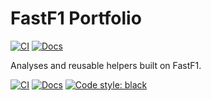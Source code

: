 ﻿# FastF1 Portfolio

[![CI](https://github.com/ksherr0/fastf1_portfolio/actions/workflows/ci.yml/badge.svg)](https://github.com/ksherr0/fastf1_portfolio/actions/workflows/ci.yml)
[![Docs](https://github.com/ksherr0/fastf1_portfolio/actions/workflows/docs.yml/badge.svg)](https://ksherr0.github.io/fastf1_portfolio)

Analyses and reusable helpers built on FastF1.

[![CI](https://github.com/ksherr0/fastf1_portfolio/actions/workflows/ci.yml/badge.svg)](https://github.com/ksherr0/fastf1_portfolio/actions/workflows/ci.yml)
[![Docs](https://github.com/ksherr0/fastf1_portfolio/actions/workflows/docs.yml/badge.svg)](https://ksherr0.github.io/fastf1_portfolio/)
[![Code style: black](https://img.shields.io/badge/code%20style-black-000000.svg)](https://github.com/psf/black)
